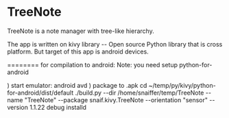 TreeNote
========
TreeNote is a note manager with tree-like hierarchy.

The app is written on kivy library -- Open source Python library that is cross platform. 
But target of this app is android devices.


========
for compilation to android:
Note: you need setup python-for-android

) start emulator:
android avd
) package to .apk
cd ~/temp/py/kivy/python-for-android/dist/default
./build.py --dir /home/snaiffer/temp/TreeNote --name "TreeNote" --package snaif.kivy.TreeNote --orientation "sensor" --version 1.1.22 debug installd
